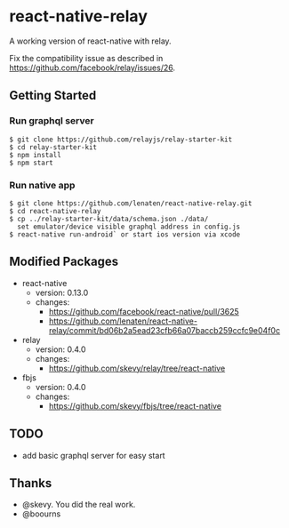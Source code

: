# react-native-relay

A working version of react-native with relay.

Fix the compatibility issue as described in https://github.com/facebook/relay/issues/26. 

## Getting Started

### Run graphql server

```
$ git clone https://github.com/relayjs/relay-starter-kit
$ cd relay-starter-kit
$ npm install
$ npm start
```

### Run native app

```
$ git clone https://github.com/lenaten/react-native-relay.git
$ cd react-native-relay
$ cp ../relay-starter-kit/data/schema.json ./data/
  set emulator/device visible graphql address in config.js
$ react-native run-android` or start ios version via xcode
```

## Modified Packages

- react-native
  - version: 0.13.0
  - changes: 
    - https://github.com/facebook/react-native/pull/3625
    - https://github.com/lenaten/react-native-relay/commit/bd06b2a5ead23cfb66a07baccb259ccfc9e04f0c
- relay
  - version: 0.4.0
  - changes: 
    - https://github.com/skevy/relay/tree/react-native
- fbjs
  - version: 0.4.0
  - changes: 
    - https://github.com/skevy/fbjs/tree/react-native

## TODO
- add basic graphql server for easy start

## Thanks
- @skevy. You did the real work.
- @boourns
